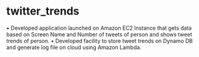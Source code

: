 # twitter_trends
• Developed application launched on Amazon EC2 Instance that gets data based on Screen Name and Number of tweets of person and shows tweet trends of person.
• Developed facility to store tweet trends on Dynamo DB and generate log file on cloud using Amazon Lambda.


